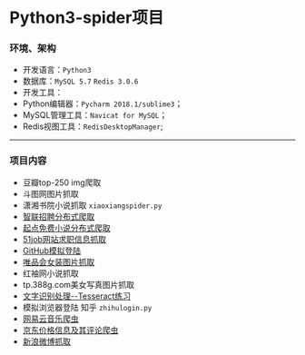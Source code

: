 # Python3-spider项目

### 环境、架构
- 开发语言：`Python3`
- 数据库：`MySQL 5.7` `Redis 3.0.6`
- 开发工具：
- Python编辑器：`Pycharm 2018.1/sublime3`；
- MySQL管理工具：`Navicat for MySQL`；
- Redis视图工具：`RedisDesktopManager`;
**********
### 项目内容
- 豆瓣top-250 img爬取
- 斗图网图片抓取
- 潇湘书院小说抓取  `xiaoxiangspider.py`
- [智联招聘分布式爬取](https://github.com/HAOyanWEI24/Crawler/tree/master/scrapy-redis_zhilian)
- [起点免费小说分布式爬取](https://github.com/HAOyanWEI24/Crawler/tree/master/novel)
- [51job网站求职信息抓取](https://github.com/HAOyanWEI24/Crawler/tree/master/job51)
- [GitHub模拟登陆](https://github.com/HAOyanWEI24/Crawler/tree/master/gitLogin)
- [唯品会女装图片抓取](https://github.com/HAOyanWEI24/Crawler/tree/master/%E5%94%AF%E5%93%81%E4%BC%9A%E5%A5%B3%E8%A3%85%E5%9B%BE%E7%89%87%E6%8A%93%E5%8F%96)
- 红袖网小说抓取
- tp.388g.com美女写真图片抓取
- [文字识别处理--Tesseract练习 ](https://github.com/HAOyanWEI24/Crawler/tree/master/verify)
- 模拟浏览器登陆 知乎 `zhihulogin.py`
- [网易云音乐爬虫](https://github.com/HAOyanWEI24/Crawler/tree/master/music163-master)
- [京东价格信息及其评论爬虫](https://github.com/HAOyanWEI24/Crawler/tree/master/jingdongspider)
- [新浪微博抓取](https://github.com/HAOyanWEI24/Crawler/tree/master/sina)
